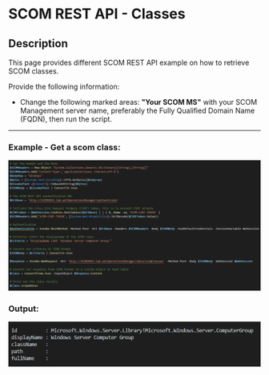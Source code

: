 # SCOM REST API - Classes


## Description
This page provides different SCOM REST API example on how to retrieve SCOM classes.

Provide the following information:

- Change the following marked areas: **"Your SCOM MS"** with your SCOM Management server name, preferably the Fully Qualified Domain Name (FQDN), then run the script.

-----------------------------------------------------------------------------------------------------------------------------------------------------------------------------------

### Example - Get a scom class:
![alt text](https://github.com/LeonLaude/SCOM/blob/master/REST%20API/Classes/Images/REST-API-SCOM-Class.png)

### Output:
![alt text](https://github.com/LeonLaude/SCOM/blob/master/REST%20API/Classes/Images/REST-API-SCOM-Class-result.png)
